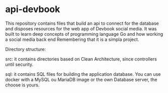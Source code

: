 # api-devbook

This repository contains files that build an api to connect for the database and disposes resources for the web app of Devbook social media.
It was built to learn deep concepts of programming language Go and how working a social media back end
Remembering that it is a simpla project.


Directory structure:

src: it contains directories based on Clean Architecture, since controllers until security.

sql: it contains SQL files for building the application database. You can use docker with a MySQL ou MariaDB image or the own Database server, the choose is yours.
